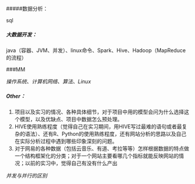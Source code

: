 #####数据分析：

sql

##### 大数据开发：

java（容器、JVM、并发）、linux命令、Spark、Hive、Hadoop（MapReduce的流程）

###MM

*操作系统、计算机网络、算法、Linux*

##### Other：

1. 项目以及实习的情况、各种具体细节，对于项目中用的模型会问为什么选择这个模型，以及优缺点、项目中数据怎么预处理。
2. HIVE使用熟练程度（觉得自己在实习期间，用HIVE写过最难的语句或者最复杂的语法）、还有R、Python的使用熟练程度，还有网站分析的思路以及自己在实际分析过程中遇到哪些印象深刻的问题。
3. 对于网易的各种数据（包括云音乐、有道、考拉等等）怎样根据数据的特点做一个结构框架化的分类；对于一个网站主要看哪几个指标就能反映网站的情况；以前的实习中，觉得自己有没有什么产出



*并发与并行的区别*